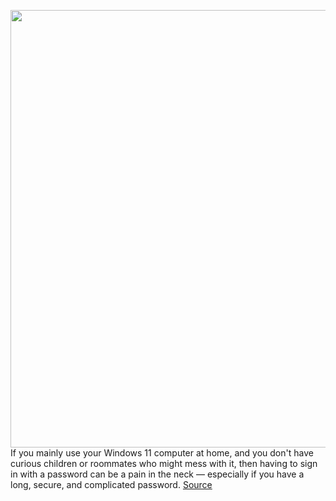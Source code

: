 <img src='https://cdn.vox-cdn.com/thumbor/vEWugL10EiQ8NDVkV_ORERFwqYQ=/0x0:2560x1696/1200x800/filters:focal(1076x644:1484x1052)/cdn.vox-cdn.com/uploads/chorus_image/image/70771019/twarren__windows11main_1.0.jpg' width='700px' /><br/>
If you mainly use your Windows 11 computer at home, and you don't have curious children or roommates who might mess with it, then having to sign in with a password can be a pain in the neck — especially if you have a long, secure, and complicated password.
<a href='https://www.theverge.com/23032097/windows-11-sign-in-password-biometrics-how-to-change'> Source <a/>